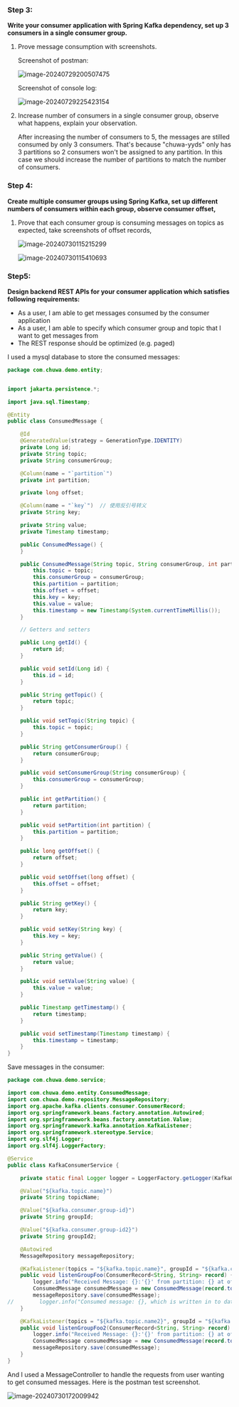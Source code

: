 ### **Step 3:** 

**Write your consumer application with Spring Kafka dependency, set up 3 consumers in a single consumer group.**

1. Prove message consumption with screenshots.

   Screenshot of postman:

   ![image-20240729200507475](./assets/image-20240729200507475.png)

   Screenshot of console log:

   ![image-20240729225423154](./assets/image-20240729225423154.png)

2. Increase number of consumers in a single consumer group, observe what happens, explain your observation.

   After increasing the number of consumers to 5, the messages are stilled consumed by only 3 consumers. That's because "chuwa-yyds" only has 3 partitions so 2 consumers won't be assigned to any partition. In this case we should increase the number of partitions to match the number of consumers.



### Step 4: 

**Create multiple consumer groups using Spring Kafka, set up different numbers of consumers within each group, observe consumer offset,**

1. Prove that each consumer group is consuming messages on topics as expected, take screenshots of offset records,

   ![image-20240730115215299](./assets/image-20240730115215299.png)

   ![image-20240730115410693](./assets/image-20240730115410693.png)

### Step5:

**Design backend REST APIs for your consumer application which satisfies following requirements:**

- As a user, I am able to get messages consumed by the consumer application
- As a user, I am able to specify which consumer group and topic that I want to get messages from
- The REST response should be optimized (e.g. paged)



I used a mysql database to store the consumed messages:

```java
package com.chuwa.demo.entity;


import jakarta.persistence.*;

import java.sql.Timestamp;

@Entity
public class ConsumedMessage {

    @Id
    @GeneratedValue(strategy = GenerationType.IDENTITY)
    private Long id;
    private String topic;
    private String consumerGroup;

    @Column(name = "`partition`")
    private int partition;

    private long offset;

    @Column(name = "`key`")  // 使用反引号转义
    private String key;

    private String value;
    private Timestamp timestamp;

    public ConsumedMessage() {
    }

    public ConsumedMessage(String topic, String consumerGroup, int partition, long offset, String key, String value) {
        this.topic = topic;
        this.consumerGroup = consumerGroup;
        this.partition = partition;
        this.offset = offset;
        this.key = key;
        this.value = value;
        this.timestamp = new Timestamp(System.currentTimeMillis());
    }

    // Getters and setters

    public Long getId() {
        return id;
    }

    public void setId(Long id) {
        this.id = id;
    }

    public String getTopic() {
        return topic;
    }

    public void setTopic(String topic) {
        this.topic = topic;
    }

    public String getConsumerGroup() {
        return consumerGroup;
    }

    public void setConsumerGroup(String consumerGroup) {
        this.consumerGroup = consumerGroup;
    }

    public int getPartition() {
        return partition;
    }

    public void setPartition(int partition) {
        this.partition = partition;
    }

    public long getOffset() {
        return offset;
    }

    public void setOffset(long offset) {
        this.offset = offset;
    }

    public String getKey() {
        return key;
    }

    public void setKey(String key) {
        this.key = key;
    }

    public String getValue() {
        return value;
    }

    public void setValue(String value) {
        this.value = value;
    }

    public Timestamp getTimestamp() {
        return timestamp;
    }

    public void setTimestamp(Timestamp timestamp) {
        this.timestamp = timestamp;
    }
}
```

Save messages in the consumer:

```java
package com.chuwa.demo.service;

import com.chuwa.demo.entity.ConsumedMessage;
import com.chuwa.demo.repository.MessageRepository;
import org.apache.kafka.clients.consumer.ConsumerRecord;
import org.springframework.beans.factory.annotation.Autowired;
import org.springframework.beans.factory.annotation.Value;
import org.springframework.kafka.annotation.KafkaListener;
import org.springframework.stereotype.Service;
import org.slf4j.Logger;
import org.slf4j.LoggerFactory;

@Service
public class KafkaConsumerService {

    private static final Logger logger = LoggerFactory.getLogger(KafkaConsumerService.class);

    @Value("${kafka.topic.name}")
    private String topicName;

    @Value("${kafka.consumer.group-id}")
    private String groupId;

    @Value("${kafka.consumer.group-id2}")
    private String groupId2;

    @Autowired
    MessageRepository messageRepository;

    @KafkaListener(topics = "${kafka.topic.name}", groupId = "${kafka.consumer.group-id}")
    public void listenGroupFoo(ConsumerRecord<String, String> record) {
        logger.info("Received Message: {}:'{}' from partition: {} at offset: {}", groupId, record.value(), record.partition(), record.offset());
        ConsumedMessage consumedMessage = new ConsumedMessage(record.topic(), groupId, record.partition(), record.offset(), record.key(), record.value());
        messageRepository.save(consumedMessage);
//        logger.info("Consumed message: {}, which is written in to database", consumedMessage);
    }

    @KafkaListener(topics = "${kafka.topic.name2}", groupId = "${kafka.consumer.group-id2}")
    public void listenGroupFoo2(ConsumerRecord<String, String> record) {
        logger.info("Received Message: {}:'{}' from partition: {} at offset: {}", groupId2, record.value(), record.partition(), record.offset());
        ConsumedMessage consumedMessage = new ConsumedMessage(record.topic(), groupId2, record.partition(), record.offset(), record.key(), record.value());
        messageRepository.save(consumedMessage);
    }
}

```

And I used a MessageController to handle the requests from user wanting to get consumed messages. Here is the postman test screenshot.

![image-20240730172009942](./assets/image-20240730172009942.png)

